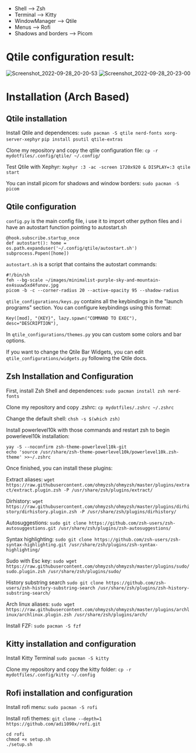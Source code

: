 * Shell --> Zsh
* Terminal --> Kitty
* WindowManager --> Qtile
* Menus --> Rofi
* Shadows and borders --> Picom



# Qtile configuration result:
![Screenshot_2022-09-28_20-20-53](https://user-images.githubusercontent.com/106036643/192859813-9c78631b-dbef-4c7b-82a6-6fbe8c1e2c28.png)
![Screenshot_2022-09-28_20-23-00](https://user-images.githubusercontent.com/106036643/192859903-1b3f7902-e1f9-459e-af4d-070ced2941dd.png)

# Installation (Arch Based)

## Qtile installation

Install Qtile and dependences:
```sudo pacman -S qtile nerd-fonts xorg-server-xephyr```
```pip install psutil qtile-extras```

Clone my repository and copy the qtile configuration file:
```cp -r mydotfiles/.config/qtile/ ~/.config/```

Test Qtile with Xephyr:
```Xephyr :3 -ac -screen 1720x920 & DISPLAY=:3 qtile start ```

You can install picom for shadows and window borders:
```sudo pacman -S picom```

## Qtile configuration


```config.py``` is the main config file, i use it to import other python files and i have an autostart function pointing to autostart.sh

```
@hook.subscribe.startup_once
def autostart(): home = os.path.expanduser('~/.config/qtile/autostart.sh') subprocess.Popen([home])
```

```autostart.sh``` is a script that contains the autostart commands:

```
#!/bin/sh
feh --bg-scale ~/images/minimalist-purple-sky-and-mountain-ex4suuw5xd4funov.jpg
picom -b -c --corner-radius 20 --active-opacity 95 --shadow-radius
```


```qtile_configurations/keys.py``` contains all the keybindings in the "launch programs" section. You can configure keybindings using this format:

```Key([mod], "{KEY}", lazy.spawn("COMMAND TO EXEC"), desc="DESCRIPTION"),```

In ```qtile_configurations/themes.py``` you can custom some colors and bar options.

If you want to change the Qtile Bar Widgets, you can edit ```qtile_configurations/widgets.py``` following the Qtile docs.


## Zsh Installation and Configuration

First, install Zsh Shell and dependences: 
```sudo pacman install zsh nerd-fonts```

Clone my repository and copy .zshrc:
```cp mydotfiles/.zshrc ~/.zshrc```

Change the default shell:
```chsh -s $(which zsh)```

Install powerlevel10k with those commands and restart zsh to begin powerlevel10k installation: 
```
yay -S --noconfirm zsh-theme-powerlevel10k-git
echo 'source /usr/share/zsh-theme-powerlevel10k/powerlevel10k.zsh-theme' >>~/.zshrc
```

Once finished, you can install these plugins: 

Extract aliases: ```wget https://raw.githubusercontent.com/ohmyzsh/ohmyzsh/master/plugins/extract/extract.plugin.zsh -P /usr/share/zsh/plugins/extract/```

Dirhistory: ```wget https://raw.githubusercontent.com/ohmyzsh/ohmyzsh/master/plugins/dirhistory/dirhistory.plugin.zsh -P /usr/share/zsh/plugins/dirhistory/```

Autosuggestions: ```sudo git clone https://github.com/zsh-users/zsh-autosuggestions.git /usr/share/zsh/plugins/zsh-autosuggestions/```

Syntax highlighting: ```sudo git clone https://github.com/zsh-users/zsh-syntax-highlighting.git /usr/share/zsh/plugins/zsh-syntax-highlighting/```

Sudo with Esc key: ```sudo wget https://raw.githubusercontent.com/ohmyzsh/ohmyzsh/master/plugins/sudo/sudo.plugin.zsh /usr/share/zsh/plugins/sudo/```

History substring search ```sudo git clone https://github.com/zsh-users/zsh-history-substring-search /usr/share/zsh/plugins/zsh-history-substring-search/```

Arch linux aliases: ```sudo wget https://raw.githubusercontent.com/ohmyzsh/ohmyzsh/master/plugins/archlinux/archlinux.plugin.zsh /usr/share/zsh/plugins/arch/```


Install FZF: 
```sudo pacman -S fzf```

## Kitty installation and configuration

Install Kitty Terminal
```sudo pacman -S kitty```

Clone my repository and copy the kitty folder:
```cp -r mydotfiles/.config/kitty ~/.config```

## Rofi installation and configuration

Install rofi menu:
```sudo pacman -S rofi```

Install rofi themes:
```git clone --depth=1 https://github.com/adi1090x/rofi.git```

```
cd rofi
chmod +x setup.sh
./setup.sh
```
















